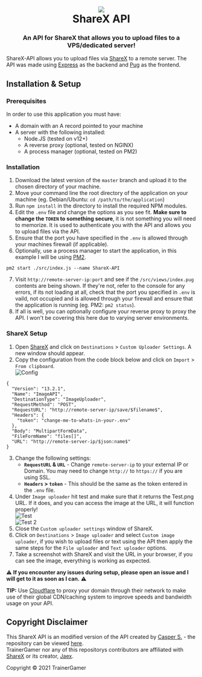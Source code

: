 <h1 align="center">
  <img src="https://getsharex.com/img/ShareX_Logo_256.png"></img>
  <br>
  ShareX API
</h1>
<h3 align="center">
  An API for ShareX that allows you to upload files to a VPS/dedicated server!
</h3>

ShareX-API allows you to upload files via [ShareX](https://getsharex.com) to a remote server. The API was made using [Express](https://expressjs.com/) as the backend and [Pug](https://pugjs.org/) as the frontend.

## Installation & Setup
### Prerequisites
In order to use this application you must have:
- A domain with an A record pointed to your machine
- A server with the following installed:
  - Node.JS (tested on v12+)
  - A reverse proxy (optional, tested on NGINX)
  - A process manager (optional, tested on PM2)

### Installation
1. Download the latest version of the `master` branch and upload it to the chosen directory of your machine.
2. Move your command line the root directory of the application on your machine (eg. Debian/Ubuntu: `cd /path/to/the/application`)
3. Run `npm install` in the directory to install the required NPM modules.
4. Edit the `.env` file and change the options as you see fit. **Make sure to change the `TOKEN` to something secure**, it is not something you will need to memorize. It is used to authenticate you with the API and allows you to upload files via the API.
5. Ensure that the port you have specified in the `.env` is allowed through your machines firewall (if applicable).
6. Optionally, use a process manager to start the application, in this example I will be using [PM2](https://pm2.keymetrics.io/). 
  ```
  pm2 start ./src/index.js --name ShareX-API
  ```
7. Visit `http://remote-server-ip:port` and see if the `/src/views/index.pug` contents are being shown. If they're not, refer to the console for any errors, if its not loading at all, check that the port you specified in `.env` is vaild, not occupied and is allowed through your firewall and ensure that the application is running (eg. PM2: `pm2 status`).
8. If all is well, you can optionally configure your reverse proxy to proxy the API. I won't be covering this here due to varying server environments.

### ShareX Setup
1. Open [ShareX](https://getsharex.com) and click on `Destinations` > `Custom Uploader Settings`. A new window should appear.
2. Copy the configuration from the code block below and click on `Import` > `From clipboard`. <br />
![Config](https://cdn.trainergamer.me/GdXQa.png)
```
{
  "Version": "13.2.1",
  "Name": "ImageAPI",
  "DestinationType": "ImageUploader",
  "RequestMethod": "POST",
  "RequestURL": "http://remote-server-ip/save/$filename$",
  "Headers": {
    "token": "change-me-to-whats-in-your-.env"
  },
  "Body": "MultipartFormData",
  "FileFormName": "files[]",
  "URL": "http://remote-server-ip/$json:name$"
}
```
3. Change the following settings:
    - **`RequestURL` & `URL`** - Change `remote-server-ip` to your external IP or Domain. You may need to change `http://` to `https://` if you are using SSL.
    - **`Headers` > `token`** - This should be the same as the token entered in the `.env` file.
4. Under `Image uploader` hit test and make sure that it returns the Test.png URL. If it does, and you can access the image at the URL, it will function properly! <br/>
![Test](https://cdn.trainergamer.me/U4bwJ.png) <br />
![Test 2](https://cdn.trainergamer.me/gegyk.png)
5. Close the `Custom uploader settings` window of ShareX.
6. Click on `Destinations` > `Image uploader` and select `Custom image uploader`, if you wish to upload files or text using the API then apply the same steps for the `File uploader` and `Text uploader` options.
8. Take a screenshot with ShareX and visit the URL in your browser, if you can see the image, everything is working as expected.

⚠️ **If you encounter any issues during setup, please open an issue and I will get to it as soon as I can.** ⚠️

**TIP:** Use [Cloudflare](http://cloudflare.com) to proxy your domain through their network to make use of their global CDN/caching system to improve speeds and bandwidth usage on your API.

## Copyright Disclaimer
This ShareX API is an modified version of the API created by [Casper S.](https://github.com/BitesizedLion/) - the repository can be viewed [here](https://github.com/BitesizedLion/ShareAPI). <br />
TrainerGamer nor any of this repositorys contributors are affiliated with [ShareX](https://getsharex.com) or its creator, [Jaex](https://github.com/Jaex).

Copyright © 2021 TrainerGamer
